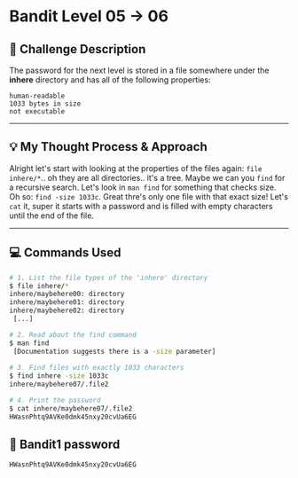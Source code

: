 # Bandit Level 05 → 06

## 🎯 Challenge Description

The password for the next level is stored in a file somewhere under the **inhere** directory and has all of the following properties:

    human-readable
    1033 bytes in size
    not executable

---

## 💡 My Thought Process & Approach

Alright let's start with looking at the properties of the files again: `file inhere/*`.. oh they are all directories.. it's a tree.
Maybe we can you `find` for a recursive search. Let's look in `man find` for something that checks size. Oh so: `find -size 1033c`. Great thre's only one file with that exact size! Let's `cat` it, super it starts with a password and is filled with empty characters until the end of the file.


---

## 💻 Commands Used

```bash
# 1. List the file types of the 'inhere' directory
$ file inhere/*
inhere/maybehere00: directory
inhere/maybehere01: directory
inhere/maybehere02: directory
 [...]

# 2. Read about the find command
$ man find
 [Documentation suggests there is a -size parameter]
 
# 3. Find files with exactly 1033 characters
$ find inhere -size 1033c
inhere/maybehere07/.file2

# 4. Print the password
$ cat inhere/maybehere07/.file2
HWasnPhtq9AVKe0dmk45nxy20cvUa6EG
```

## 🔑 Bandit1 password
```
HWasnPhtq9AVKe0dmk45nxy20cvUa6EG
```

